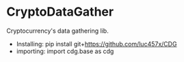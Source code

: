 # CryptoDataGather

Cryptocurrency's data gathering lib.

* Installing: pip install git+https://github.com/luc457x/CDG
* importing: import cdg.base as cdg
